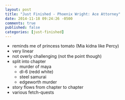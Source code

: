 ```yaml
---
layout: post
title: "Just Finished - Phoenix Wright: Ace Attorney"
date: 2014-11-18 09:24:26 -0500
comments: true
published: false
categories: [just-finished]
---
```


* reminds me of princess tomato (Mia kidna like Percy)
* very linear
* not overly challenging (not the point though)
* split into chapter
    - murder of maya
    - dl-6 (redd white)
    - steel samurai
    - edgeworth murder
* story flows from chapter to chapter
* various fetch-quests

